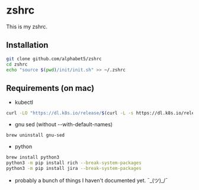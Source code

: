 # zshrc
 This is my zshrc.

## Installation

```bash
git clone github.com/alphabet5/zshrc
cd zshrc
echo "source $(pwd)/init/init.sh" >> ~/.zshrc 
```

## Requirements (on mac)

- kubectl 
```bash
curl -LO "https://dl.k8s.io/release/$(curl -L -s https://dl.k8s.io/release/stable.txt)/bin/darwin/arm64/kubectl"
```
- gnu sed (without --with-default-names)
```bash
brew uninstall gnu-sed
```
- python
```bash
brew install python3
python3 -m pip install rich --break-system-packages
python3 -m pip install jira --break-system-packages
```

- probably a bunch of things I haven't documented yet. ¯\_(ツ)_/¯


